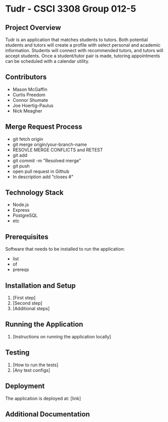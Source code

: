 # Tudr - CSCI 3308 Group 012-5

## Project Overview
Tudr is an application that matches students to tutors. Both potential students and tutors will create a profile with select personal and academic information. Students will connect with recommended tutors, and tutors will accept students. Once a student/tutor pair is made, tutoring appointments can be scheduled with a calendar utility.

## Contributors
- Mason McGaffin
- Curtis Preedom
- Connor Shumate
- Joe Hoertig-Paulus
- Nick Meagher

## Merge Request Process
- git fetch origin
- git merge origin/your-branch-name
- RESOVLE MERGE CONFLICTS and RETEST
- git add <files>
- git commit -m "Resolved merge"
- git push
- open pull request in Github
- In description add "closes #<ticket>"

## Technology Stack
- Node.js
- Express
- PostgreSQL
- etc

## Prerequisites
Software that needs to be installed to run the application:
- list
- of
- prereqs

## Installation and Setup
1. [First step]
2. [Second step]
3. [Additional steps]

## Running the Application
1. [Instructions on running the application locally]

## Testing
1. [How to run the tests]
2. [Any test configs]

## Deployment
The application is deployed at: [link]

## Additional Documentation
